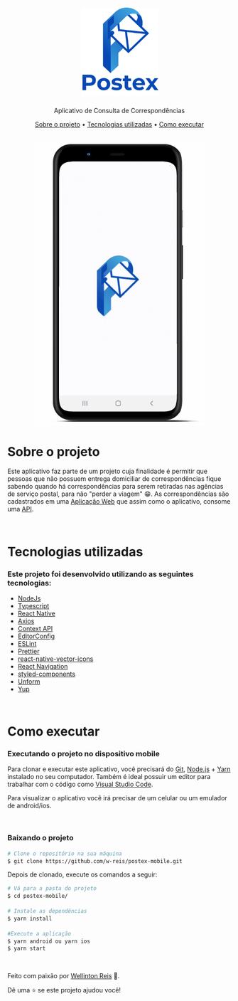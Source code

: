 <h1 align="center">
    <img src=".github/logo.png" width="175">
</h1>
<p align="center">
  Aplicativo de Consulta de Correspondências
</p>

<div align="center">
  <a href="#sobre-o-projeto">Sobre o projeto</a> •
  <a href="#tecnologias-utilizadas">Tecnologias utilizadas</a> •
  <a href="#como-executar">Como executar</a>
</div>

<br>

<p align="center">
  <img alt="Demo Postex" src=".github/demo.gif">
</p>

# Sobre o projeto

Este aplicativo faz parte de um projeto cuja finalidade é permitir que pessoas que não possuem entrega domiciliar de correspondências fique sabendo quando há correspondências para serem retiradas nas agências de serviço postal, para não "perder a viagem" 😁. As correspondências são cadastrados em uma [Aplicação Web]() que assim como o aplicativo, consome uma [API]().

<br>

# Tecnologias utilizadas

### Este projeto foi desenvolvido utilizando as seguintes tecnologias:

- [NodeJs](https://nodejs.org/en/docs/)
- [Typescript](https://www.typescriptlang.org/)
- [React Native](https://reactnative.dev/)
- [Axios](https://github.com/axios/axios)
- [Context API](https://reactjs.org/docs/context.html)
- [EditorConfig](https://editorconfig.org/)
- [ESLint](https://eslint.org/)
- [Prettier](https://prettier.io/)
- [react-native-vector-icons](https://github.com/oblador/react-native-vector-icons)
- [React Navigation](https://reactnavigation.org/)
- [styled-components](https://styled-components.com/)
- [Unform](https://unform.dev/)
- [Yup](https://github.com/jquense/yup)

<br>

# Como executar

### Executando o projeto no dispositivo mobile

  Para clonar e executar este aplicativo, você precisará do [Git](https://git-scm.com), [Node.js](https://nodejs.org) + [Yarn](https://yarnpkg.com) instalado no seu computador. Também é ideal possuir um editor para trabalhar com o código como [Visual Studio Code](https://code.visualstudio.com/).
<p>Para visualizar o aplicativo você irá precisar de um celular ou um emulador de android/ios.</p>
<br />

### Baixando o projeto 

```bash
# Clone o repositório na sua máquina
$ git clone https://github.com/w-reis/postex-mobile.git
```
Depois de clonado, execute os comandos a seguir:

```bash
# Vá para a pasta do projeto
$ cd postex-mobile/

# Instale as dependências
$ yarn install

#Execute a aplicação
$ yarn android ou yarn ios
$ yarn start
```

<br>

Feito com paixão por [Wellinton Reis](https://github.com/w-reis) 🚀.

Dê uma ⭐️ se este projeto ajudou você!